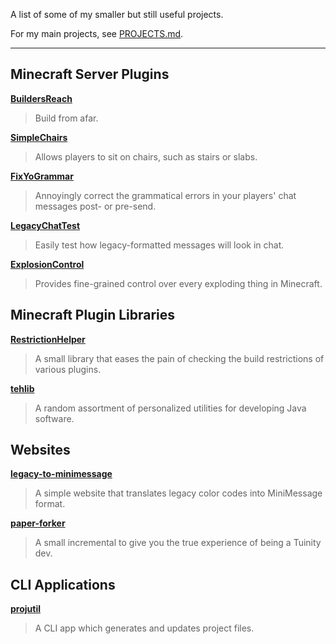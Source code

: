 A list of some of my smaller but still useful projects.

For my main projects, see [PROJECTS.md](PROJECTS.md).

---

## Minecraft Server Plugins

[**BuildersReach**][br]

> Build from afar.

[**SimpleChairs**][sc]

> Allows players to sit on chairs, such as stairs or slabs.

[**FixYoGrammar**][fyg]

> Annoyingly correct the grammatical errors in your players' chat messages post- or pre-send.

[**LegacyChatTest**][lct]

> Easily test how legacy-formatted messages will look in chat.

[**ExplosionControl**][ec]

> Provides fine-grained control over every exploding thing in Minecraft.

[br]: https://github.com/TehBrian/BuildersReach
[sc]: https://github.com/TehBrian/SimpleChairs
[fyg]: https://github.com/TehBrian/FixYoGrammar
[lct]: https://github.com/TehBrian/ChatTest
[ec]: https://github.com/TehBrian/ExplosionControl

## Minecraft Plugin Libraries

[**RestrictionHelper**][rh]

> A small library that eases the pain of checking the build restrictions of various plugins.

[**tehlib**][tl]

> A random assortment of personalized utilities for developing Java software.

[rh]: https://github.com/TehBrian/RestrictionHelper
[tl]: https://github.com/TehBrian/tehlib

## Websites

[**legacy-to-minimessage**][ltm]

> A simple website that translates legacy color codes into MiniMessage format.

[**paper-forker**][pf]

> A small incremental to give you the true experience of being a Tuinity dev.

[ltm]: https://github.com/TehBrian/legacy-to-minimessage
[pf]: https://github.com/TehBrian/paper-forker

## CLI Applications

[**projutil**][pu]

> A CLI app which generates and updates project files.

[pu]: https://github.com/TehBrian/projutil

